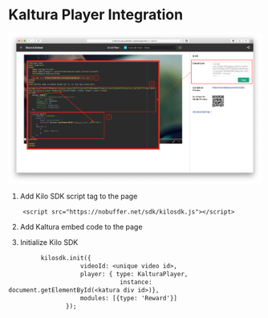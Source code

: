 # Kaltura Player Integration
![image](https://raw.githubusercontent.com/verasitytech/docs/master/integrations/img/Kaltura.png)

1. Add Kilo SDK script tag to the page
```
	<script src="https://nobuffer.net/sdk/kilosdk.js"></script>
```
2. Add Kaltura embed code to the page

3. Initialize Kilo SDK
```
	     kilosdk.init({
            		videoId: <unique video id>,
            		player: { type: KalturaPlayer,
                			   instance: document.getElementById(<katura div id>)},
          		 	modules: [{type: 'Reward'}]
        		});
```
